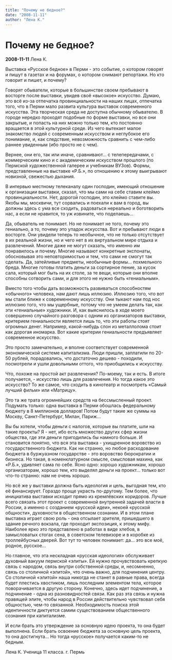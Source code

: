 ```yaml
---
title: "Почему не бедное?"
date: "2008-11-11"
author: "Лена К."
---
```


# Почему не бедное?

**2008-11-11** Лена К.

Выставка «Русское бедное» в Перми - это событие, о котором говорят и пишут в газетах и на форумах, о котором снимают репортажи. Но кто говорит и пишет, и почему?

Говорят обыватели, которые в большинстве своем пребывают в восторге после выставки, увидев своё «высокое» искусство. Думаю, это всё из-за отпечатка провинциальности на наших лицах, отпечатка того, что в Перми мало развита культура выставок современного искусства. Эта творческая среда не доступна обычному обывателю. В городе нередко проходят подобные по форме выставки, но все они закрытые, и попасть на них можно только тем, кто постоянно вращается в этой культурной среде. Из чего вытекает малое знакомство людей с современным искусством и неглубокое его понимание, и, как следствие, невозможность сравнить с чем-либо раннее увиденным (ибо просто не с чем).

Вернее, они его, так или иначе, сравнивают... с телепередачами, с коммерческим кино и с академическим искусством прошлого (по Пермской художественной галерее и учебникам ВУЗов). Формы, представленные на выставке «Р.Б.», по отношению к этому выигрывают новизной, свежестью дыхания.

В интервью местному телеканалу один господин, имеющий отношение к организации выставки, сказал, что мы сами на себе ставим клеймо провинциальности. Нет, дорогой господин, это клеймо ставите вы. Якобы мы, москвичи, тут сорвались и поехали к вам в город, вы должны здесь с ума все сходить, радоваться нереально и боготворить нас, а если не нравится, то уж извините, что поделаешь...

Да, обыватель не понимает. Но не понимает не того, почему это гениально, а то, почему это упадок искусства. Вот и пребывают люди в восторге. Они увидели теперь то необычное, что не только отсутствует в их реальной жизни, но и чего нет в их виртуальном мире отдыха и развлечений. Многие даже не могут сказать, что именно им понравилось и почему. Многие называют конкретные экспонаты, обосновывая это неповторимостью и тем, что сами не смогут так сделать. Да, затейливые предметы, необычные формы... похмельного бреда. Многие готовы платить деньги за сортирное пение, за кусок сала, который мог быть на их столе, за те вещи, которые они вполне способны сотворить сами, и для этого не нужно быть «гениальным».

Вместо того чтобы дать возможность развиваться способностям «обычного» человека, нам дают лишь иллюзию. Иллюзию того, что вот мы стали ближе к современному искусству. Они тыкают нам под нос иллюзию того, что мы ущербные, потому что не умеем делать так, как эти «гениальные» художники. И, как выяснилось в ходе моего совершенно случайного разговора с одним из организаторов выставки, критерием гениальности является лишь то, что эти работы стоят огромных денег. Например, какой-нибудь слон из металлолома стоит как дорогая иномарка. Вот какие критерии гениальности предъявляет современное искусство.

Это просто замечательно, и вполне соответствует современной экономической системе капитализма. Люди пришли, заплатили по 20-50 рублей, порадовались, что достаточно дешево - походили, посмотрели и ушли довольными оттого,  что приобщились к искусству.

Что, похоже на простой акт развлечения? По-моему, так и есть. В итоге получается, - искусство лишь для развлечения. Но тогда какое это искусство? То же самое, что сходить в кинотеатр и посмотреть «Самый лучший фильм» или «Матрицу».

Это та же трата огромнейших средств на бессмысленный проект. Подумать только: одна выставка в Перми обошлась федеральному бюджету в 8 миллионов долларов! Потом будут такие же суммы на Москву, Санкт-Петербург, Милан, Париж...

Вы бы хотели, чтобы деньги с налогов, которые вы платите, шли на такие проекты? Я - нет, ибо есть множество других сфер жизни общества, где эти деньги пригодились бы намного больше. И становится понятно, что вся эта выставка - ухищренное воровство из государственного бюджета. Как ни странно, но любое расходование бюджета в буржуазном государстве - это воровство бюрократии и бизнеса. Но такая, в номенклатурном смысле, смысловая махина, как «Р.Б.», удивляет сама по себе. Ясно одно: хорошо художникам, хорошо организаторам, хорошо тем, кто выделял деньги на проект... только вот что-то странно: нам не очень хорошо.

Но всё же у выставки должна быть идеология и цель, выгодная тем, кто её финансирует. Гораздо проще украсть по-другому. Тем более, что инициатива выставки исходит прямо из кремлёвских коридоров. Лучше всего связать этот проект с современной внутренней задачей власти в России, а именно с созданием «русской идеи», некоей «русской общности», духовности в общественном сознании. И в этом плане выставка играет свою роль - она отсылает зрителя, пришедшего в здание речного вокзала, где проходит экспозиция, к этому мифу. Наиболее ярко это представлено в работах в виде хлебов, в замысловатых стогах сена, в советском телевизоре и в коробке из троллейбусных дверей. Вот тут то человек понимает: да... это все моё, родное, русское...

Но главное, что эта нескладная «русская идеология» обслуживает духовный вакуум пермской «элиты». Ей нужно прочувствовать крепкую связь с народом, связь внутри собственной среды, и, несомненно, связь со столичной «элитой», что очень важно, для подчинения центру. Со столичной «элитой» наша никогда не станет в равные права, всегда будет плестись хвостиком, лишь последним элементом тела, которое поворачивается в другую сторону. Конечно, здесь идет подчинение, а подчинение - одна из разновидностей связи. Как раз эта связь и нужна правящей элите, чтобы народ в России действительно чувствовал себя общностью, чем-то связанной. Необходимость поиска этой идентичности диктуется самим существованием общественного сознания при капитализме.

И если брать это утверждение за основную идею проекта, то она будет выполнена. Если брать освоение бюджета за основную цель проекта, то она достигнута... Но тогда «русское» получается каким-то не бедным.

Лена К. Ученица 11 класса. г. Пермь